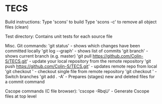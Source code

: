 TECS
====

Build instructions:
Type 'scons' to build
Type 'scons -c' to remove all object files (clean)


Test directory:
Contains unit tests for each source file

Misc. Git commands:
'git status' - shows which changes have been committed locally
'git log --graph' - shows list of commits 
'git branch' - shows current branch (e.g. master)
'git pull https://github.com/Colin-S/TECS.git' - update your local repository from the remote 		repository
'git push https://github.com/Colin-S/TECS.git' - updates remote repo from local
'git checkout <file>' - checkout single file from remote repository
'git checkout <branch>' - Switch branches
'git add . -A' - Prepares (stages) new and deleted files for a commit command 

Cscope commands (C file browser):
'cscope -RbqU' - Generate Cscope files at top level

